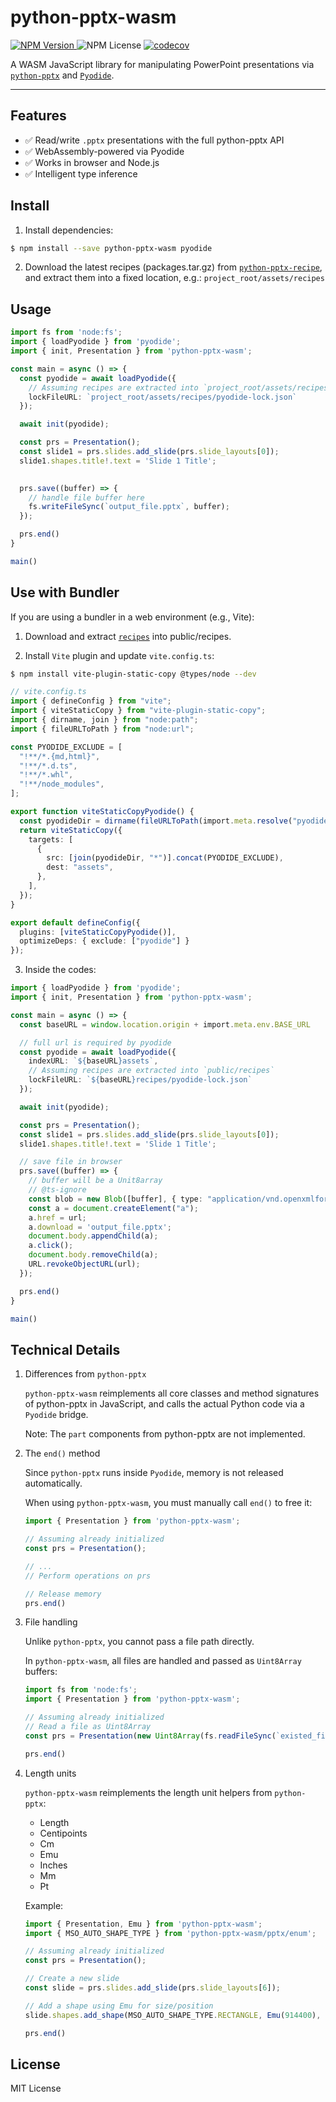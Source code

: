 # python-pptx-wasm

[![NPM Version](https://img.shields.io/npm/v/python-pptx-wasm)
](https://www.npmjs.com/package/python-pptx-wasm)
![NPM License](https://img.shields.io/npm/l/python-pptx-wasm)
[![codecov](https://codecov.io/gh/yikenman/python-pptx-wasm/graph/badge.svg?token=43EG2T8LKS)](https://codecov.io/gh/yikenman/python-pptx-wasm)

A WASM JavaScript library for manipulating PowerPoint presentations via [`python-pptx`](https://python-pptx.readthedocs.io/en/latest/) and [`Pyodide`](https://pyodide.org/en/stable/).

---

## Features

- ✅ Read/write `.pptx` presentations with the full python-pptx API  
- ✅ WebAssembly-powered via Pyodide  
- ✅ Works in browser and Node.js  
- ✅ Intelligent type inference

## Install

1. Install dependencies:

```bash
$ npm install --save python-pptx-wasm pyodide
```

2. Download the latest recipes (packages.tar.gz) from [`python-pptx-recipe`](https://github.com/yikenman/python-pptx-recipe/releases), and extract them into a fixed location, e.g.: `project_root/assets/recipes`

## Usage

```ts
import fs from 'node:fs';
import { loadPyodide } from 'pyodide';
import { init, Presentation } from 'python-pptx-wasm';

const main = async () => {
  const pyodide = await loadPyodide({
    // Assuming recipes are extracted into `project_root/assets/recipes`
    lockFileURL: `project_root/assets/recipes/pyodide-lock.json`
  });

  await init(pyodide);

  const prs = Presentation();
  const slide1 = prs.slides.add_slide(prs.slide_layouts[0]);
  slide1.shapes.title!.text = 'Slide 1 Title';

  
  prs.save((buffer) => {
    // handle file buffer here
    fs.writeFileSync(`output_file.pptx`, buffer);
  });

  prs.end()
}

main()
```

## Use with Bundler

If you are using a bundler in a web environment (e.g., Vite):

1. Download and extract [`recipes`](https://github.com/yikenman/python-pptx-recipe/releases) into public/recipes.

2. Install `Vite` plugin and update `vite.config.ts`:

```bash
$ npm install vite-plugin-static-copy @types/node --dev
```

```ts
// vite.config.ts
import { defineConfig } from "vite";
import { viteStaticCopy } from "vite-plugin-static-copy";
import { dirname, join } from "node:path";
import { fileURLToPath } from "node:url";

const PYODIDE_EXCLUDE = [
  "!**/*.{md,html}",
  "!**/*.d.ts",
  "!**/*.whl",
  "!**/node_modules",
];

export function viteStaticCopyPyodide() {
  const pyodideDir = dirname(fileURLToPath(import.meta.resolve("pyodide")));
  return viteStaticCopy({
    targets: [
      {
        src: [join(pyodideDir, "*")].concat(PYODIDE_EXCLUDE),
        dest: "assets",
      },
    ],
  });
}

export default defineConfig({
  plugins: [viteStaticCopyPyodide()],
  optimizeDeps: { exclude: ["pyodide"] }
});
```

3. Inside the codes:

```ts
import { loadPyodide } from 'pyodide';
import { init, Presentation } from 'python-pptx-wasm';

const main = async () => {
  const baseURL = window.location.origin + import.meta.env.BASE_URL

  // full url is required by pyodide
  const pyodide = await loadPyodide({
    indexURL: `${baseURL}assets`,
    // Assuming recipes are extracted into `public/recipes`
    lockFileURL: `${baseURL}recipes/pyodide-lock.json`
  });

  await init(pyodide);

  const prs = Presentation();
  const slide1 = prs.slides.add_slide(prs.slide_layouts[0]);
  slide1.shapes.title!.text = 'Slide 1 Title';

  // save file in browser
  prs.save((buffer) => {
    // buffer will be a Unit8array
    // @ts-ignore
    const blob = new Blob([buffer], { type: "application/vnd.openxmlformats-officedocument.presentationml.presentation" });
    const a = document.createElement("a");
    a.href = url;
    a.download = 'output_file.pptx';
    document.body.appendChild(a);
    a.click();
    document.body.removeChild(a);
    URL.revokeObjectURL(url);
  });

  prs.end()
}

main()
```

## Technical Details

1. Differences from `python-pptx`

    `python-pptx-wasm` reimplements all core classes and method signatures of python-pptx in JavaScript, and calls the actual Python code via a `Pyodide` bridge.

    Note: The `part` components from python-pptx are not implemented.

2. The `end()` method

    Since `python-pptx` runs inside `Pyodide`, memory is not released automatically. 

    When using `python-pptx-wasm`, you must manually call `end()` to free it:

    ```ts
    import { Presentation } from 'python-pptx-wasm';

    // Assuming already initialized
    const prs = Presentation();

    // ...
    // Perform operations on prs

    // Release memory
    prs.end()
    ```

3. File handling

    Unlike `python-pptx`, you cannot pass a file path directly.

    In `python-pptx-wasm`, all files are handled and passed as `Uint8Array` buffers:

    ```ts
    import fs from 'node:fs';
    import { Presentation } from 'python-pptx-wasm';

    // Assuming already initialized
    // Read a file as Uint8Array
    const prs = Presentation(new Uint8Array(fs.readFileSync(`existed_file.pptx`)));

    prs.end()
    ```

4. Length units

    `python-pptx-wasm` reimplements the length unit helpers from `python-pptx`:

    - Length
    - Centipoints
    - Cm
    - Emu
    - Inches
    - Mm
    - Pt

    Example:

    ```ts
    import { Presentation, Emu } from 'python-pptx-wasm';
    import { MSO_AUTO_SHAPE_TYPE } from 'python-pptx-wasm/pptx/enum';

    // Assuming already initialized
    const prs = Presentation();

    // Create a new slide
    const slide = prs.slides.add_slide(prs.slide_layouts[6]);

    // Add a shape using Emu for size/position
    slide.shapes.add_shape(MSO_AUTO_SHAPE_TYPE.RECTANGLE, Emu(914400), Emu(914400), Emu(1828800), Emu(914400));

    prs.end()
    ```

## License

MIT License